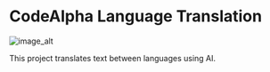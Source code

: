 
# CodeAlpha Language Translation

![image_alt](https://github.com/udaydareddy/codealph_language_translation/blob/0ede29ace049ff209cee56f3d144f42845d23a2d/capture_20250720211940684.bmp)

This project translates text between languages using AI.
